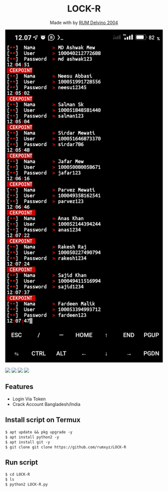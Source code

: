 <h1 align="center">
  LOCK-R
</h1>
</div>
<p align="center">
  Made with  by <a href="git clone https://github.com/rumxyz">RUM Delvino 2004</a>
</p>
<p align="center">
 <img src="https://github.com/rumxyz/LOCK-R/blob/main/Screenshot_2020-12-05-12-07-48-564_com.termux.jpg" width="640" title="Menu" alt="Menu">
</p>

   ![](https://img.shields.io/badge/Language-1-blue) ![](https://img.shields.io/badge/Python-3.7-green) ![](https://img.shields.io/badge/Size-5KB-orange) ![](https://img.shields.io/badge/Relase-16-09-20-brightgreen)

## Features
* Login Via Token
* Crack Account Bangladesh/India
## Install script on Termux
```
$ apt update && pkg upgrade -y
$ apt install python2 -y
$ apt install git -y
$ git clone git clone https://github.com/rumxyz/LOCK-R
```

## Run script
```
$ cd LOCK-R
$ ls
$ python2 LOCK-R.py
```
